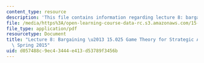 ```yaml
---
content_type: resource
description: 'This file contains information regarding lecture 8: bargaining.'
file: /media/https%3A/open-learning-course-data-rc.s3.amazonaws.com/15-025-game-theory-for-strategic-advantage-spring-2015/d057488c9ec43444e413d53789f3456b_MIT15_025S15_Lec_8.pdf
file_type: application/pdf
resourcetype: Document
title: "Lecture 8: Bargaining \u2013 15.025 Game Theory for Strategic Advantage \u2013\
  \ Spring 2015"
uid: d057488c-9ec4-3444-e413-d53789f3456b
---
```

